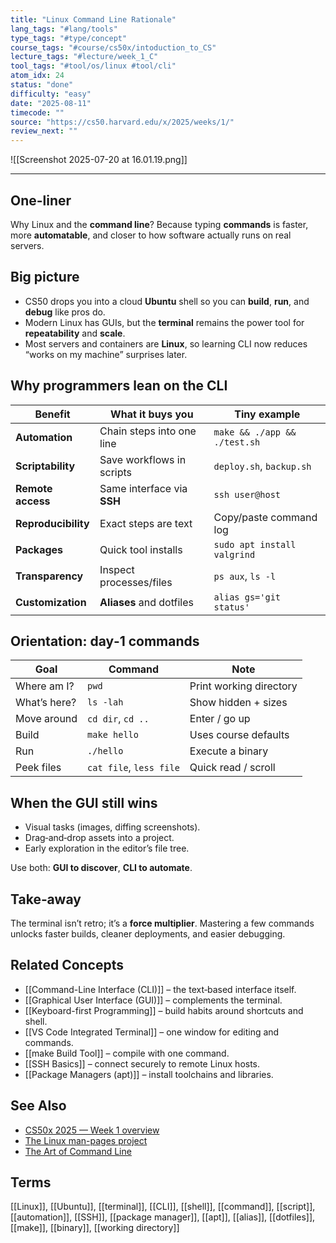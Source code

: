 ```yaml
---
title: "Linux Command Line Rationale"  
lang_tags: "#lang/tools"
type_tags: "#type/concept"
course_tags: "#course/cs50x/intoduction_to_CS"
lecture_tags: "#lecture/week_1_C"
tool_tags: "#tool/os/linux #tool/cli"
atom_idx: 24
status: "done"
difficulty: "easy"
date: "2025-08-11"
timecode: ""
source: "https://cs50.harvard.edu/x/2025/weeks/1/"
review_next: ""
---
```


![[Screenshot 2025-07-20 at 16.01.19.png]]

---

## **One-liner**

Why Linux and the **command line**? Because typing **commands** is faster, more **automatable**, and closer to how software actually runs on real servers.

## Big picture

- CS50 drops you into a cloud **Ubuntu** shell so you can **build**, **run**, and **debug** like pros do.  
- Modern Linux has GUIs, but the **terminal** remains the power tool for **repeatability** and **scale**.  
- Most servers and containers are **Linux**, so learning CLI now reduces “works on my machine” surprises later.

## Why programmers lean on the CLI

| Benefit | What it buys you | Tiny example |
|---|---|---|
| **Automation** | Chain steps into one line | `make && ./app && ./test.sh` |
| **Scriptability** | Save workflows in scripts | `deploy.sh`, `backup.sh` |
| **Remote access** | Same interface via **SSH** | `ssh user@host` |
| **Reproducibility** | Exact steps are text | Copy/paste command log |
| **Packages** | Quick tool installs | `sudo apt install valgrind` |
| **Transparency** | Inspect processes/files | `ps aux`, `ls -l` |
| **Customization** | **Aliases** and dotfiles | `alias gs='git status'` |

## Orientation: day‑1 commands

| Goal | Command | Note |
|---|---|---|
| Where am I? | `pwd` | Print working directory |
| What’s here? | `ls -lah` | Show hidden + sizes |
| Move around | `cd dir`, `cd ..` | Enter / go up |
| Build | `make hello` | Uses course defaults |
| Run | `./hello` | Execute a binary |
| Peek files | `cat file`, `less file` | Quick read / scroll |

## When the GUI still wins

- Visual tasks (images, diffing screenshots).  
- Drag‑and‑drop assets into a project.  
- Early exploration in the editor’s file tree.  

Use both: **GUI to discover**, **CLI to automate**.

## Take‑away

The terminal isn’t retro; it’s a **force multiplier**. Mastering a few commands unlocks faster builds, cleaner deployments, and easier debugging.

## Related Concepts

- [[Command-Line Interface (CLI)]] – the text‑based interface itself.  
- [[Graphical User Interface (GUI)]] – complements the terminal.  
- [[Keyboard-first Programming]] – build habits around shortcuts and shell.  
- [[VS Code Integrated Terminal]] – one window for editing and commands.  
- [[make Build Tool]] – compile with one command.  
- [[SSH Basics]] – connect securely to remote Linux hosts.  
- [[Package Managers (apt)]] – install toolchains and libraries.

## See Also

- [CS50x 2025 — Week 1 overview](https://cs50.harvard.edu/x/2025/weeks/1/)  
- [The Linux man-pages project](https://man7.org/linux/man-pages/)  
- [The Art of Command Line](https://github.com/jlevy/the-art-of-command-line)

## Terms

[[Linux]], [[Ubuntu]], [[terminal]], [[CLI]], [[shell]], [[command]], [[script]], [[automation]], [[SSH]], [[package manager]], [[apt]], [[alias]], [[dotfiles]], [[make]], [[binary]], [[working directory]]
